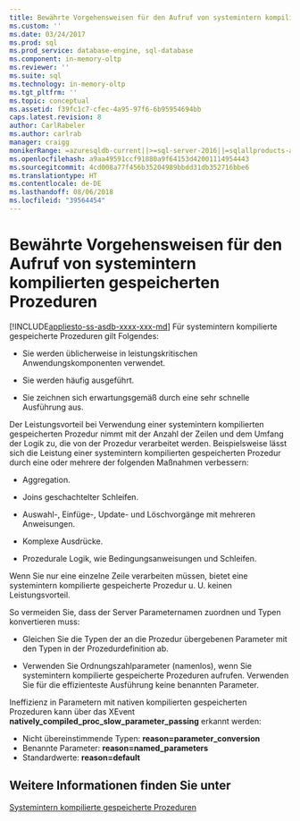 ```yaml
---
title: Bewährte Vorgehensweisen für den Aufruf von systemintern kompilierten gespeicherten Prozeduren | Microsoft-Dokumentation
ms.custom: ''
ms.date: 03/24/2017
ms.prod: sql
ms.prod_service: database-engine, sql-database
ms.component: in-memory-oltp
ms.reviewer: ''
ms.suite: sql
ms.technology: in-memory-oltp
ms.tgt_pltfrm: ''
ms.topic: conceptual
ms.assetid: f39fc1c7-cfec-4a95-97f6-6b95954694bb
caps.latest.revision: 8
author: CarlRabeler
ms.author: carlrab
manager: craigg
monikerRange: =azuresqldb-current||>=sql-server-2016||=sqlallproducts-allversions||>=sql-server-linux-2017
ms.openlocfilehash: a9aa49591ccf91880a9f64153d42001114954443
ms.sourcegitcommit: 4cd008a77f456b35204989bbdd31db352716bbe6
ms.translationtype: HT
ms.contentlocale: de-DE
ms.lasthandoff: 08/06/2018
ms.locfileid: "39564454"
---
```

# <a name="best-practices-for-calling-natively-compiled-stored-procedures"></a>Bewährte Vorgehensweisen für den Aufruf von systemintern kompilierten gespeicherten Prozeduren
[!INCLUDE[appliesto-ss-asdb-xxxx-xxx-md](../../includes/appliesto-ss-asdb-xxxx-xxx-md.md)]
  Für systemintern kompilierte gespeicherte Prozeduren gilt Folgendes:  
  
-   Sie werden üblicherweise in leistungskritischen Anwendungskomponenten verwendet.  
  
-   Sie werden häufig ausgeführt.  
  
-   Sie zeichnen sich erwartungsgemäß durch eine sehr schnelle Ausführung aus.  
  
 Der Leistungsvorteil bei Verwendung einer systemintern kompilierten gespeicherten Prozedur nimmt mit der Anzahl der Zeilen und dem Umfang der Logik zu, die von der Prozedur verarbeitet werden. Beispielsweise lässt sich die Leistung einer systemintern kompilierten gespeicherten Prozedur durch eine oder mehrere der folgenden Maßnahmen verbessern:  
  
-   Aggregation.  
  
-   Joins geschachtelter Schleifen.  
  
-   Auswahl-, Einfüge-, Update- und Löschvorgänge mit mehreren Anweisungen.  
  
-   Komplexe Ausdrücke.  
  
-   Prozedurale Logik, wie Bedingungsanweisungen und Schleifen.  
  
 Wenn Sie nur eine einzelne Zeile verarbeiten müssen, bietet eine systemintern kompilierte gespeicherte Prozedur u. U. keinen Leistungsvorteil.  
  
 So vermeiden Sie, dass der Server Parameternamen zuordnen und Typen konvertieren muss:  
  
-   Gleichen Sie die Typen der an die Prozedur übergebenen Parameter mit den Typen in der Prozedurdefinition ab.  
  
-   Verwenden Sie Ordnungszahlparameter (namenlos), wenn Sie systemintern kompilierte gespeicherte Prozeduren aufrufen. Verwenden Sie für die effizienteste Ausführung keine benannten Parameter.  
  
 Ineffizienz in Parametern mit nativen kompilierten gespeicherten Prozeduren kann über das XEvent **natively_compiled_proc_slow_parameter_passing** erkannt werden:
 - Nicht übereinstimmende Typen: **reason=parameter_conversion**
 - Benannte Parameter: **reason=named_parameters**
 - Standardwerte: **reason=default** 
  
## <a name="see-also"></a>Weitere Informationen finden Sie unter  
 [Systemintern kompilierte gespeicherte Prozeduren](../../relational-databases/in-memory-oltp/natively-compiled-stored-procedures.md)  
